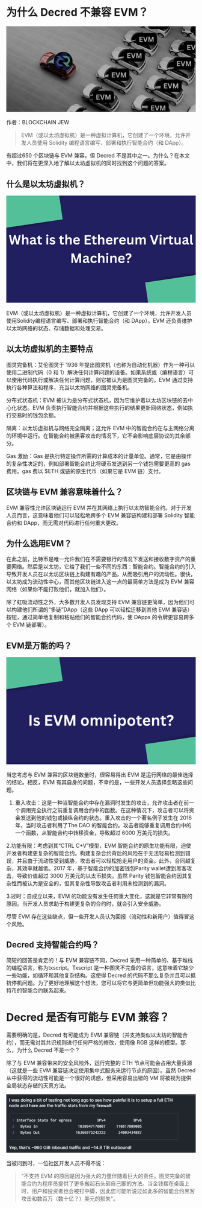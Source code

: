 # 为什么 Decred 不兼容 EVM？

![](img/WX20230423-132259@2x.png)

作者：BLOCKCHAIN JEW

> EVM（或以太坊虚拟机）是一种虚拟计算机，它创建了一个环境，允许开发人员使用 Solidity 编程语言编写、部署和执行智能合约（和 DApp）。

有超过650 个区块链与 EVM 兼容，但 Decred 不是其中之一。为什么？在本文中，我们将在更深入地了解以太坊虚拟机的同时找到这个问题的答案。


## 什么是以太坊虚拟机？

![](img/Brown-Simple-Aesthetic-Desktop-Wallpaper.png)

EVM（或以太坊虚拟机）是一种虚拟计算机，它创建了一个环境，允许开发人员使用Solidity编程语言编写、部署和执行智能合约（和 DApp）。EVM 还负责维护以太坊网络的状态、存储数据和处理交易。


## 以太坊虚拟机的主要特点

图灵完备机：艾伦图灵于 1936 年提出图灵机（也称为自动化机器）作为一种可以使用二进制代码（0 和 1）解决任何计算问题的设备。如果系统或（编程语言）可以使用代码执行或解决任何计算问题，则它被认为是图灵完备的。EVM 通过支持执行各种算法和程序，充当以太坊网络的图灵完备机。

分布式状态机：EVM 被认为是分布式状态机，因为它维护着以太坊区块链的去中心化状态。EVM 负责执行智能合约并根据这些执行的结果更新网络状态，例如执行交易时的钱包余额。

隔离：以太坊虚拟机与网络完全隔离；这允许 EVM 中的智能合约在与主网络分离的环境中运行。在智能合约被黑客攻击的情况下，它不会影响底层协议的其余部分。

Gas 激励：Gas 是执行特定操作所需的计算成本的计量单位。通常，它是由操作的复杂性决定的，例如部署智能合约比将硬币发送到另一个钱包需要更高的 gas 费用。gas 费以 $ETH 或链的原生代币（如果它是 EVM 链）支付。


## 区块链与 EVM 兼容意味着什么？

EVM 兼容性允许区块链运行 EVM 并在其网络上执行以太坊智能合约。对于开发人员而言，这意味着他们可以轻松地跨多个 EVM 兼容链构建和部署 Solidity 智能合约和 DApp，而无需对代码进行任何重大更改。


## 为什么选用EVM？

在此之前，比特币是唯一允许我们在不需要银行的情况下发送和接收数字资产的重要网络。然后是以太坊，它给了我们一些不同的东西：智能合约。智能合约的引入导致开发人员在以太坊区块链上构建有趣的产品，从而吸引用户的流动性。很快，以太坊成为流动性中心，而其他区块链进入这一点的最简单方法是成为 EVM 兼容网络（如果你不能打败他们，就加入他们）。

除了虹吸流动性之外，大多数开发人员发现支持 EVM 兼容链更简单，因为他们可以构建他们所谓的“多链”DApp（这些 DApp 可以轻松迁移到其他 EVM 兼容链）按钮，通过简单地复制和粘贴他们的智能合约代码，使 DApps 的令牌更容易跨多个 EVM 链部署）。


## EVM是万能的吗？

![](img/Brown-Simple-Aesthetic-Desktop-Wallpaper--1-.png)

当您考虑与 EVM 兼容的区块链数量时，很容易得出 EVM 是运行网络的最佳选择的结论。相反，EVM 有其自身的问题，不幸的是，一些开发人员选择忽略这些问题。

1. 重入攻击：这是一种当智能合约中存在漏洞时发生的攻击，允许攻击者在前一个调用完全执行之前重复调用合约中的函数。在这种情况下，攻击者可以将资金发送到他的钱包或操纵合约的状态。重入攻击的一个著名例子发生在 2016 年，当时攻击者利用了The DAO 的智能合约。攻击者能够重复调用合约中的一个函数，从智能合约中转移资金，导致超过 6000 万美元的损失。

2.功能有限：考虑到其“CTRL C+V”模型，EVM 智能合约的原生功能有限，迫使开发者构建更复杂的智能合约。构建复杂合约背后的风险在于无法轻易检测到错误，并且由于流动性受到威胁，攻击者可以轻松抢走用户的资金。此外，合同越复杂，其效率就越低。2017 年，基于智能合约的加密钱包Parity wallet遭到黑客攻击，导致价值超过 3000 万美元的以太币损失。虽然 Parity 钱包智能合约因其复杂性而被认为是安全的，但其复杂性导致攻击者利用未检测到的漏洞。

3.过时：自成立以来，EVM 的功能没有发生任何重大变化，这就是它非常有限的原因。当开发人员求助于构建更复杂的合约时，就会引入安全威胁。

尽管 EVM 存在这些缺点，但一些开发人员认为回报（流动性和新用户）值得冒这个风险。


## Decred 支持智能合约吗？

简短的回答是肯定的！与 EVM 兼容链不同，Decred 采用一种简单的、基于堆栈的编程语言，称为txscript。Txscript 是一种图灵不完备的语言，这意味着它缺少一些功能，如循环和其他复杂结构。这使得 Decred 的代码不那么复杂并且可以抵抗停机问题。为了更好地理解这个想法，您可以将它与更简单但功能强大的类似比特币的智能合约联系起来。


# Decred 是否有可能与 EVM 兼容？

需要明确的是，Decred 有可能成为 EVM 兼容链（并支持类似以太坊的智能合约），而无需对其共识规则进行任何严格的修改，使用像 RGB 这样的模型。那么，为什么 Decred 不是一个？

除了与 EVM 兼容带来的安全风险外，运行完整的 ETH 节点可能会占用大量资源（这就是一些 EVM 兼容链决定使用集中式服务来运行节点的原因）。虽然 Decred 从中获得的流动性可能是一个很好的诱惑，但采用容易出错的 VM 将被视为提供全局状态存储的天真方法。

![](img/image-10.png)

当被问到时，一位社区开发人员不得不说：

> “不支持 EVM 的原因是因为强大的力量伴随着巨大的责任。图灵完备的智能合约为程序员提供了更多搬起石头砸自己脚的方法。当金钱摆在桌面上时，用户和投资者也会被打中脚，因此您可能听说过如此多的智能合约黑客攻击和数百万（数十亿？）美元的损失”。


